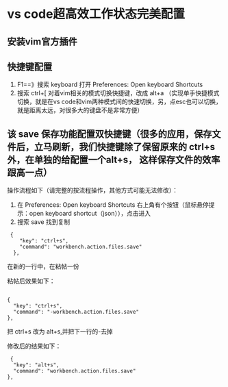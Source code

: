 # vs code超高效工作状态完美配置

## 安装vim官方插件

## 快捷键配置 

1. F1==》搜索 keyboard  打开 Preferences: Open keyboard Shortcuts
2. 搜索 ctrl+[  对着vim相关的模式切换快捷键，改成 alt+a （实现单手快捷模式切换，就是在vs code和vim两种模式间的快速切换，另，点esc也可以切换，就是距离太远，对很多大的键盘不是非常方便）

## 该 save 保存功能配置双快捷键（很多的应用，保存文件后，立马刷新，我们快捷键除了保留原来的 ctrl+s外，在单独的给配置一个alt+s， 这样保存文件的效率跟高一点）

操作流程如下（请完整的按流程操作，其他方式可能无法修改）：

1. 在 Preferences: Open keyboard Shortcuts 右上角有个按钮（鼠标悬停提示：open keyboard shortcut（json）），点击进入
2. 搜索 save 找到复制
```
 {
    "key": "ctrl+s",
    "command": "workbench.action.files.save"
  },
  ```
  在新的一行中，在粘帖一份
  
  粘帖后效果如下：
  ```
  
  {
    "key": "ctrl+s",
    "command": "-workbench.action.files.save"
  },
  ```
  把 ctrl+s 改为 alt+s,并把下一行的-去掉
  
  修改后的结果如下：
  ```
   {
    "key": "alt+s",
    "command": "workbench.action.files.save"
  },
  ```

